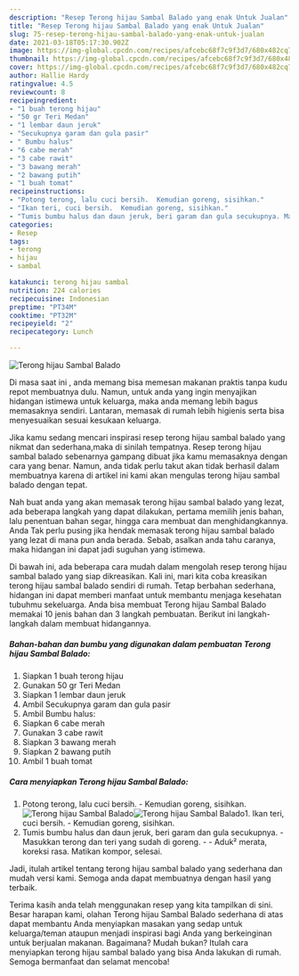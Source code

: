 ```yaml
---
description: "Resep Terong hijau Sambal Balado yang enak Untuk Jualan"
title: "Resep Terong hijau Sambal Balado yang enak Untuk Jualan"
slug: 75-resep-terong-hijau-sambal-balado-yang-enak-untuk-jualan
date: 2021-03-18T05:17:30.902Z
image: https://img-global.cpcdn.com/recipes/afcebc68f7c9f3d7/680x482cq70/terong-hijau-sambal-balado-foto-resep-utama.jpg
thumbnail: https://img-global.cpcdn.com/recipes/afcebc68f7c9f3d7/680x482cq70/terong-hijau-sambal-balado-foto-resep-utama.jpg
cover: https://img-global.cpcdn.com/recipes/afcebc68f7c9f3d7/680x482cq70/terong-hijau-sambal-balado-foto-resep-utama.jpg
author: Hallie Hardy
ratingvalue: 4.5
reviewcount: 8
recipeingredient:
- "1 buah terong hijau"
- "50 gr Teri Medan"
- "1 lembar daun jeruk"
- "Secukupnya garam dan gula pasir"
- " Bumbu halus"
- "6 cabe merah"
- "3 cabe rawit"
- "3 bawang merah"
- "2 bawang putih"
- "1 buah tomat"
recipeinstructions:
- "Potong terong, lalu cuci bersih.  Kemudian goreng, sisihkan."
- "Ikan teri, cuci bersih.  Kemudian goreng, sisihkan."
- "Tumis bumbu halus dan daun jeruk, beri garam dan gula secukupnya. Masukkan terong dan teri yang sudah di goreng.  Aduk² merata, koreksi rasa. Matikan kompor, selesai."
categories:
- Resep
tags:
- terong
- hijau
- sambal

katakunci: terong hijau sambal 
nutrition: 224 calories
recipecuisine: Indonesian
preptime: "PT34M"
cooktime: "PT32M"
recipeyield: "2"
recipecategory: Lunch

---
```



![Terong hijau Sambal Balado](https://img-global.cpcdn.com/recipes/afcebc68f7c9f3d7/680x482cq70/terong-hijau-sambal-balado-foto-resep-utama.jpg)

Di masa  saat ini , anda memang bisa memesan makanan praktis tanpa kudu repot membuatnya dulu. Namun, untuk anda yang ingin menyajikan hidangan istimewa untuk keluarga, maka anda memang lebih bagus memasaknya sendiri. Lantaran, memasak di rumah lebih higienis serta bisa menyesuaikan sesuai kesukaan keluarga.

Jika kamu sedang mencari inspirasi resep terong hijau sambal balado yang nikmat dan sederhana,maka di sinilah tempatnya. Resep terong hijau sambal balado  sebenarnya gampang dibuat jika kamu memasaknya dengan cara yang benar. Namun, anda tidak perlu takut akan tidak berhasil dalam membuatnya 
karena di artikel ini kami akan mengulas terong hijau sambal balado dengan tepat.  



Nah buat anda yang akan memasak terong hijau sambal balado yang lezat, ada beberapa langkah yang dapat dilakukan, pertama memilih jenis bahan, lalu penentuan bahan segar, hingga cara membuat dan menghidangkannya. Anda Tak perlu pusing jika hendak memasak terong hijau sambal balado yang lezat di mana pun anda berada. Sebab, asalkan anda  tahu caranya, maka hidangan ini dapat jadi suguhan yang istimewa.

Di bawah ini, ada beberapa cara mudah dalam mengolah resep terong hijau sambal balado yang siap dikreasikan. Kali ini, mari kita coba kreasikan terong hijau sambal balado sendiri di rumah. Tetap berbahan sederhana, hidangan ini dapat memberi manfaat untuk membantu menjaga kesehatan tubuhmu sekeluarga. Anda bisa membuat Terong hijau Sambal Balado memakai 10 jenis bahan dan 3 langkah pembuatan. Berikut ini langkah-langkah dalam membuat hidangannya.

<!--inarticleads1-->

##### Bahan-bahan dan bumbu yang digunakan dalam pembuatan Terong hijau Sambal Balado:

1. Siapkan 1 buah terong hijau
1. Gunakan 50 gr Teri Medan
1. Siapkan 1 lembar daun jeruk
1. Ambil Secukupnya garam dan gula pasir
1. Ambil  Bumbu halus:
1. Siapkan 6 cabe merah
1. Gunakan 3 cabe rawit
1. Siapkan 3 bawang merah
1. Siapkan 2 bawang putih
1. Ambil 1 buah tomat




<!--inarticleads2-->

##### Cara menyiapkan Terong hijau Sambal Balado:

1. Potong terong, lalu cuci bersih.  - Kemudian goreng, sisihkan.
<img src="https://img-global.cpcdn.com/steps/00cfe9a239c2f3a2/160x128cq70/terong-hijau-sambal-balado-langkah-memasak-1-foto.jpg" alt="Terong hijau Sambal Balado"><img src="https://img-global.cpcdn.com/steps/f8db55e076b195aa/160x128cq70/terong-hijau-sambal-balado-langkah-memasak-1-foto.jpg" alt="Terong hijau Sambal Balado">1. Ikan teri, cuci bersih.  - Kemudian goreng, sisihkan.
1. Tumis bumbu halus dan daun jeruk, beri garam dan gula secukupnya. - Masukkan terong dan teri yang sudah di goreng. -  - Aduk² merata, koreksi rasa. Matikan kompor, selesai.




Jadi, itulah artikel tentang  terong hijau sambal balado  yang sederhana dan mudah versi kami. Semoga anda dapat membuatnya dengan hasil yang terbaik. 

Terima kasih anda telah menggunakan resep yang kita tampilkan di sini. Besar harapan kami, olahan  Terong hijau Sambal Balado sederhana di atas dapat membantu Anda menyiapkan masakan yang sedap untuk keluarga/teman ataupun menjadi inspirasi bagi Anda yang berkeinginan untuk berjualan makanan. Bagaimana? Mudah bukan? Itulah cara menyiapkan terong hijau sambal balado yang bisa Anda lakukan di rumah. Semoga bermanfaat dan selamat mencoba!

